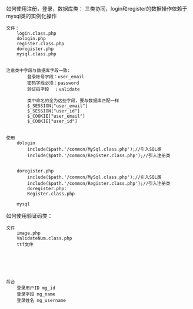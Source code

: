 如何使用注册，登录，数据库类：
	三类协同，login和register的数据操作依赖于mysql类的实例化操作

	文件：
		login.class.php
		dologin.php
		register.class.php
		doregister.php
		mysql.class.php


	注意类中字段与数据库字段一致:
			登录帐号字段：user_email
			密码字段必须：password
			验证码字段  ；validate
			
			类中命名的全为这些字段，要与数据库匹配一样
			$_SESSION["user_email"]
			$_SESSION["user_id"]
			$_COOKIE["user_email"]
			$_COOKIE["user_id"]


	使用
		dologin
			include($path.'/common/MySql.class.php');//引入SQL类
			include($path.'/common/Register.class.php');//引入注册类


		doregister.php
			include($path.'/common/MySql.class.php');//引入SQL类
			include($path.'/common/Register.class.php');//引入注册类
			doregister.php:
			Register.class.php

		mysql


如何使用验证码类：

	文件
		image.php
		ValidateNum.class.php
		ttf文件






	后台
		登录用户ID mg_id
		登录字段 mg_name
		登录姓名 mg_username




